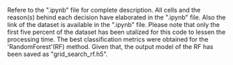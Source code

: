 Refere to the ".ipynb" file for complete description. All cells and the reason(s) behind each decision have elaborated in the ".ipynb"
file.
Also the link of the dataset is available in the ".ipynb" file.
Please note that only the first five percent of the dataset has been utalized for this code to lessen the processing time.
The best classification metrics were obtained for the 'RandomForest'(RF) method. Given that, the output model of the RF has been saved as
"grid_search_rf.h5".
